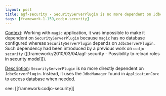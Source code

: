 ```yaml
---
layout: post
title: agf-security - SecurityServerPlugin is no more dependent on JdbcServerPlugin
tags: [framework-1-159,codjo-security]
---
```

<u>Context</u>:
Working with ```magic``` application, it was impossible to make it dependent on ```SecurityServerPlugin``` because ```magic``` has no database configured whereas ```SecurityServerPlugin``` depends on ```JdbcServerPlugin```.
Such dependency had been introduced by a previous work on ```codjo-security``` ([[framework:/2010/03/04/agf-security - Possibility to reload roles in security model]]).

<u>Description</u>:
```SecurityServerPlugin``` is no more directly dependent on ```JdbcServerPlugin```.
Instead, it uses the ```JdbcManager``` found in ```ApplicationCore``` to access database when needed.

see: [[framework:codjo-security]]

